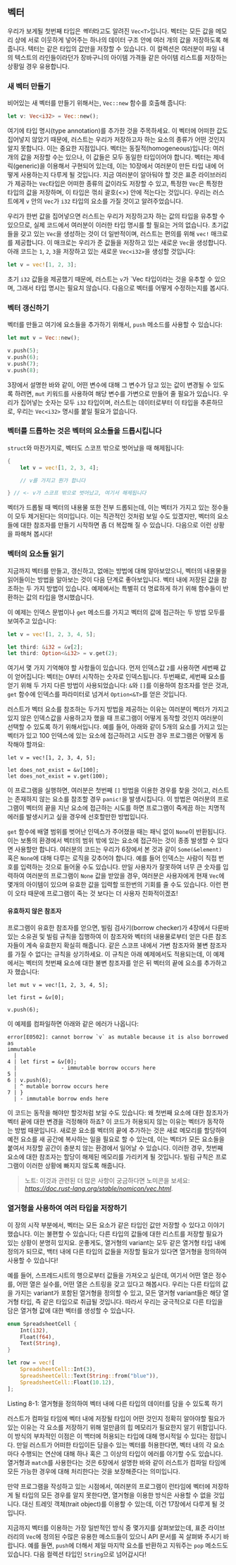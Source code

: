 ## 벡터

우리가 보게될 첫번째 타입은 *벡터*라고도 알려진 `Vec<T>`입니다. 벡터는 모든 값을 메모리 상에 서로
이웃하게 넣어주는 하나의 데이터 구조 안에 여러 개의 값을 저장하도록 해줍니다. 텍터는 같은 타입의
값만을 저장할 수 있습니다. 이 컬렉션은 여러분이 파일 내의 텍스트의 라인들이라던가 장바구니의 아이템
가격들 같은 아이템 리스트를 저장하는 상황일 경우 유용합니다.

### 새 벡터 만들기

비어있는 새 벡터를 만들기 위해서는, `Vec::new` 함수를 호출해 줍니다:

```rust
let v: Vec<i32> = Vec::new();
```

여기에 타입 명시(type annotation)를 추가한 것을 주목하세요. 이 벡터에 어떠한 값도 집어넣지 않았기
때문에, 러스트는 우리가 저장하고자 하는 요소의 종류가 어떤 것인지 알지 못합니다. 이는 중요한 지점입니다.
벡터는 동질적(homogeneous)입니다: 여러 개의 값을 저장할 수는 있으나, 이 값들은 모두 동일한 타입이어야
합니다. 벡터는 제네릭(generic)을 이용해서 구현되어 있는데, 이는 10장에서 여러분이 만든 타입 내에
어떻게 사용하는지 다루게 될 것입니다. 지금 여러분이 알아둬야 할 것은 표준 라이브러리가 제공하는 `Vec`타입은
어떠한 종류의 값이라도 저장할 수 있고, 특정한 `Vec`은 특정한 타입의 값을 저장하며, 이 타입은 꺾쇠 괄호(<>)
안에 적는다는 것입니다. 우리는 러스트에게 `v` 안의 `Vec`가 `i32` 타입의 요소를 가질 것이고 알려주었습니다.


우리가 한번 값을 집어넣으면 러스트는 우리가 저장하고자 하는 값의 타입을 유추할 수 있으므로, 실제
코드에서 여러분이 이러한 타입 명시를 할 필요는 거의 없습니다. 초기값들을 갖고 있는 `Vec`을 생성하는
것이 더 일반적이며, 러스트는 편의를 위해 `vec!` 매크로를 제공합니다. 이 매크로는 우리가 준 값들을
저장하고 있는 새로운 `Vec`을 생성합니다. 아래 코드는 `1`, `2`, `3`을 저장하고 있는 새로운
`Vec<i32>`을 생성할 것입니다:


```rust
let v = vec![1, 2, 3];
```

초기 `i32` 값들을 제공했기 때문에, 러스트는 `v`가 `Vec<i32> 타입이라는 것을 유추할 수 있으며,
그래서 타입 명시는 필요치 않습니다. 다음으로 벡터를 어떻게 수정하는지를 봅시다.

### 벡터 갱신하기

벡터를 만들고 여기에 요소들을 추가하기 위해서, `push` 메소드를 사용할 수 있습니다:

```rust
let mut v = Vec::new();

v.push(5);
v.push(6);
v.push(7);
v.push(8);
```

3장에서 설명한 바와 같이, 어떤 변수에 대해 그 변수가 담고 있는 값이 변경될 수 있도록 하려면,
`mut` 키워드를 사용하여 해당 변수를 가변으로 만들어 줄 필요가 있습니다. 우리가 집어넣는 숫자는
모두 `i32` 타입이며, 러스트는 데이터로부터 이 타입을 추론하므로, 우리는 `Vec<i32>` 명시를
붙일 필요가 없습니다.

### 벡터를 드롭하는 것은 벡터의 요소들을 드롭시킵니다

`struct`와 마찬가지로, 벡터도 스코프 밖으로 벗어났을 때 해제됩니다:

```rust
{
    let v = vec![1, 2, 3, 4];

    // v를 가지고 뭔가 합니다

} // <- v가 스코프 밖으로 벗어났고, 여기서 해제됩니다
```

벡터가 드롭될 때 벡터의 내용물 또한 전부 드롭되는데, 이는 벡터가 가지고 있는 정수들이 모두 제거된다는
의미입니다. 이는 직관적인 것처럼 보일 수도 있겠지만, 벡터의 요소들에 대한 참조자를 만들기 시작하면 좀 더
복잡해 질 수 있습니다. 다음으로 이런 상황을 파해쳐 봅시다!

### 벡터의 요소들 읽기

지금까지 벡터를 만들고, 갱신하고, 없애는 방법에 대해 알아보았으니, 벡터의 내용물을 읽어들이는 방법을
알아보는 것이 다음 단계로 좋아보입니다. 벡터 내에 저장된 값을 참조하는 두 가지 방법이 있습니다.
예제에서는 특별히 더 명료하게 하기 위해 함수들이 반환하는 값의 타입을 명시했습니다.

이 예제는 인덱스 문법이나 `get` 메소드를 가지고 벡터의 값에 접근하는 두 방법 모두를 보여주고 있습니다:

```rust
let v = vec![1, 2, 3, 4, 5];

let third: &i32 = &v[2];
let third: Option<&i32> = v.get(2);
```

여기서 몇 가지 기억해야 할 사항들이 있습니다. 먼저 인덱스값 `2`를 사용하면 세번째 값이 얻어집니다:
벡터는 0부터 시작하는 숫자로 인덱스됩니다. 두번째로, 세번째 요소를 얻기 위해 두 가지 다른 방법이
사용되었습니다: `&`와 `[]`를 이용하여 참조자를 얻은 것과, `get` 함수에 인덱스를 파라미터로
넘겨서 `Option<&T>`를 얻은 것입니다.

러스트가 벡터 요소를 참조하는 두가지 방법을 제공하는 이유는 여러분이 벡터가 가지고 있지 않은 인덱스값을
사용하고자 했을 때 프로그램이 어떻게 동작할 것인지 여러분이 선택할 수 있도록 하기 위해서입니다. 예를
들어, 아래와 같이 5개의 요소를 가지고 있는 벡터가 있고 100 인덱스에 있는 요소에 접근하려고 시도한
경우 프로그램은 어떻게 동작해야 할까요:

```rust,should_panic
let v = vec![1, 2, 3, 4, 5];

let does_not_exist = &v[100];
let does_not_exist = v.get(100);
```

이 프로그램을 실행하면, 여러분은 첫번째 `[]` 방법을 이용한 경우를 찾을 것이고, 러스트는 존재하지
않는 요소를 참조할 경우 `panic!`을 발생시킵니다. 이 방법은 여러분의 프로그램이 벡터의 끝을
지난 요소에 접근하는 시도를 하면 프로그램이 죽게끔 하는 치명적 에러를 발생시키고 싶을 경우에
선호할만한 방법입니다.

`get` 함수에 배열 범위를 벗어난 인덱스가 주어졌을 때는 패닉 없이 `None`이 반환됩니다. 이는
보통의 환경에서 벡터의 범위 밖에 있는 요소에 접근하는 것이 종종 발생할 수 있다면 사용할만 합니다.
여러분의 코드는 우리가 6장에서 본 것과 같이 `Some(&element)` 혹은 `None`에 대해 다루는
로직을 갖추어야 합니다. 예를 들어 인덱스는 사람이 직접 번호를 입력하는 것으로 들어올 수도 있습니다.
만일 사용자가 잘못하여 너무 큰 숫자를 입력하여 여러분의 프로그램이 `None` 값을 받았을 경우,
여러분은 사용자에게 현재 `Vec`에 몇개의 아이템이 있으며 유효한 값을 입력할 또한번의 기회를 줄
수도 있습니다. 이런 편이 오타 때문에 프로그램이 죽는 것 보다는 더 사용자 친화적이겠죠!

#### 유효하지 않은 참조자

프로그램이 유효한 참조자를 얻으면, 빌림 검사기(borrow checker)가 4장에서 다룬바 있는 소유권 및 빌림
규칙을 집행하여 이 참조자와 벡터의 내용물로부터 얻은 다른 참조자들이 계속 유효한지 확실히 해줍니다.
같은 스코프 내에서 가변 참조자와 불변 참조자를 가질 수 없다는 규칙을 상기하세요. 이 규칙은 아래 예제에서도
적용되는데, 이 예제에서는 벡터의 첫번째 요소에 대한 불변 참조자를 얻은 뒤 벡터의 끝에 요소를 추가하고자
했습니다:

```rust,ignore
let mut v = vec![1, 2, 3, 4, 5];

let first = &v[0];

v.push(6);
```

이 예제를 컴파일하면 아래와 같은 에러가 나옵니다:

```text
error[E0502]: cannot borrow `v` as mutable because it is also borrowed as
immutable
  |
4 | let first = &v[0];
  |              - immutable borrow occurs here
5 |
6 | v.push(6);
  | ^ mutable borrow occurs here
7 | }
  | - immutable borrow ends here
```

이 코드는 동작을 해야만 할것처럼 보일 수도 있습니다: 왜 첫번째 요소에 대한 참조자가 벡터 끝에 대한
변경을 걱정해야 하죠? 이 코드가 허용되지 않는 이유는 벡터가 동작하는 방법 때문입니다. 새로운 요소를
벡터의 끝에 추가하는 것은 새로 메모리를 할당하여 예전 요소를 새 공간에 복사하는 일을 필요로 할 수 있는데,
이는 벡터가 모든 요소들을 붙여서 저장할 공간이 충분치 않는 환경에서 일어날 수 있습니다. 이러한 경우,
첫번째 요소에 대한 참조자는 할당이 해제된 메모리를 가리키게 될 것입니다. 빌림 규칙은 프로그램이
이러한 상황에 빠지지 않도록 해줍니다.

> 노트: 이것과 관련된 더 많은 사항이 궁금하다면 노미콘을 보세요:
*https://doc.rust-lang.org/stable/nomicon/vec.html*.

### 열거형을 사용하여 여러 타입을 저장하기

이 장의 시작 부분에서, 벡터는 모든 요소가 같은 타입인 값만 저장할 수 있다고 이야기했습니다. 이는
불편할 수 있습니다; 다른 타입의 값들에 대한 리스트를 저장할 필요가 있는 상황이 분명히 있지요. 운좋게도,
열거형의 variant는 모두 같은 열거형 타입 내에 정의가 되므로, 백터 내에 다른 타입의 값들을 저장할
필요가 있다면 열거형을 정의하여 사용할 수 있습니다!

예를 들어, 스프레드시트의 행으로부터 값들을 가져오고 싶은데, 여기서 어떤 열은 정수를, 어떤 열은 실수를,
어떤 열은 스트링을 갖고 있다고 해봅시다. 우리는 다른 타입의 값을 가지는 variant가 포함된 열거형을
정의할 수 있고, 모든 열거형 variant들은 해당 열거형 타입, 즉 같은 타입으로 취급될 것입니다. 따라서
우리는 궁극적으로 다른 타입을 담은 열거형 값에 대한 벡터를 생성할 수 있습니다.

```rust
enum SpreadsheetCell {
    Int(i32),
    Float(f64),
    Text(String),
}

let row = vec![
    SpreadsheetCell::Int(3),
    SpreadsheetCell::Text(String::from("blue")),
    SpreadsheetCell::Float(10.12),
];
```

<span class="caption">Listing 8-1: 열거형을 정의하여 벡터 내에 다른 타입의 데이터를 담을 수
있도록 하기</span>

러스트가 컴파일 타임에 벡터 내에 저장될 타입이 어떤 것인지 정확히 알아야할 필요가 있는 이유는 각 요소를
저장하기 위해 얼만큼의 힙 메모리가 필요한지 알기 위함입니다. 이 방식의 부차적인 이점은 이 백터에 허용되는
타입에 대해 명시적일 수 있다는 점입니다. 만일 러스트가 어떠한 타입이든 담을수 있는 벡터를 허용한다면,
벡터 내의 각 요소마다 수행되는 연산에 대해 하나 혹은 그 이상의 타입이 에러를 야기할 수도 있습니다.
열거형과 `match`를 사용한다는 것은 6장에서 설명한 바와 같이 러스트가 컴파일 타임에 모든 가능한 경우에
대해 처리한다는 것을 보장해준다는 의미입니다.

만약 프로그램을 작성하고 있는 시점에서, 여러분의 프로그램이 런타임에 벡터에 저장하게 될 타입의 모든 경우를
알지 못한다면, 열거형을 이용한 방식은 사용할 수 없을 것입니다. 대신 트레잇 객체(trait object)를
이용할 수 있는데, 이건 17장에서 다루게 될 것입니다.

지금까지 벡터를 이용하는 가장 일반적인 방식 중 몇가지를 살펴보았는데, 표준 라이브러리의 `Vec`에 정의된
수많은 유용한 메소드들이 있으니 API 문서를 꼭 살펴봐 주시기 바랍니다. 예를 들면, `push`에 더해서
제일 마지막 요소를 반환하고 지워주는 `pop` 메소드도 있습니다. 다음 컬렉션 타입인 `String`으로
넘어갑시다!
